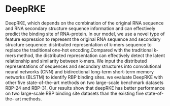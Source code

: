 # DeepRKE
DeepRKE, which depends on the combination of the original RNA sequence and RNA secondary structure sequence information and can effectively predict the binding site of RNA-protein. In our model, we use a novel type of feature expression to represent the original RNA sequence and secondary structure sequence: distributed representation of k-mers sequence to replace the traditional one-hot encoding.Compared with the traditional k-mers method, the distributed representation can effectively detect the latent relationship and similarity between k-mers. We input the distributed representations of sequences and secondary structures into convolutional neural networks (CNN) and bidirectional long-term short-term memory networks (BLSTM) to identify RBP binding sites. we evaluate DeepRKE with other five state-of-the-art methods on two large-scale benchmark datasets RBP-24 and RBP-31. Our results show that deepRKE has better performance on two large-scale RBP binding site datasets than the existing five state-of-the- art methods.
